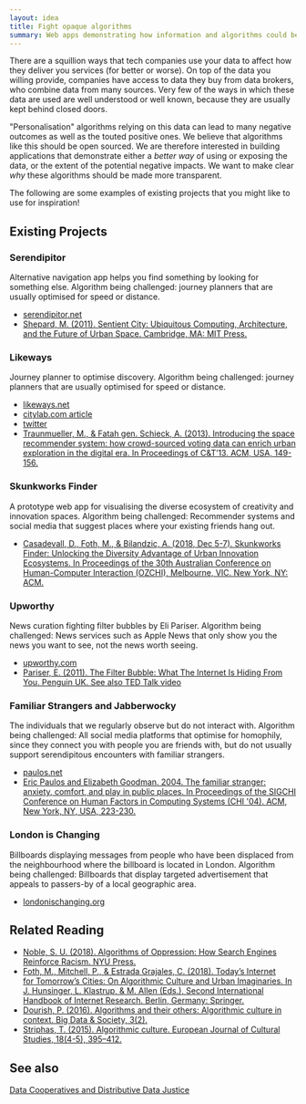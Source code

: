 ```yaml
---
layout: idea
title: Fight opaque algorithms
summary: Web apps demonstrating how information and algorithms could be more transparent.
---
```


There are a squillion ways that tech companies use your data to affect how they deliver you services (for better or worse). On top of the data you willing provide, companies have access to data they buy from data brokers, who combine data from many sources. Very few of the ways in which these data are used are well understood or well known, because they are usually kept behind closed doors.

"Personalisation" algorithms relying on this data can lead to many negative outcomes as well as the touted positive ones. We believe that algorithms like this should be open sourced. We are therefore interested in building applications that demonstrate either a _better way_ of using or exposing the data, or the extent of the potential negative impacts. We want to make clear _why_ these algorithms should be made more transparent.

The following are some examples of existing projects that you might like to use for inspiration!

## Existing Projects

### Serendipitor

Alternative navigation app helps you find something by looking for something else. Algorithm being challenged: journey planners that are usually optimised for speed or distance.

- [serendipitor.net](http://serendipitor.net/)
- [Shepard, M. (2011). Sentient City: Ubiquitous Computing, Architecture, and the Future of Urban Space. Cambridge, MA: MIT Press.](https://mitpress.mit.edu/books/sentient-city)

### Likeways

Journey planner to optimise discovery. Algorithm being challenged: journey planners that are usually optimised for speed or distance.

- [likeways.net](http://www.likeways.net)
- [citylab.com article](https://www.citylab.com/life/2016/02/this-app-will-turn-you-into-an-urban-wanderer/470577/)
- [twitter](https://twitter.com/likewaysapp)
- [Traunmueller, M., &amp; Fatah gen. Schieck, A. (2013). Introducing the space recommender system: how crowd-sourced voting data can enrich urban exploration in the digital era. In Proceedings of C&amp;T’13. ACM, USA, 149-156.](http://dx.doi.org/10.1145/2482991.2482995)

### Skunkworks Finder

A prototype web app for visualising the diverse ecosystem of creativity and innovation spaces. Algorithm being challenged: Recommender systems and social media that suggest places where your existing friends hang out.

- [Casadevall, D., Foth, M., &amp; Bilandzic, A. (2018, Dec 5-7). Skunkworks Finder: Unlocking the Diversity Advantage of Urban Innovation Ecosystems. In Proceedings of the 30th Australian Conference on Human-Computer Interaction (OZCHI), Melbourne, VIC. New York, NY: ACM.](http://eprints.qut.edu.au/122134/)

### Upworthy

News curation fighting filter bubbles by Eli Pariser. Algorithm being challenged: News services such as Apple News that only show you the news you want to see, not the news worth seeing.

- [upworthy.com](https://www.upworthy.com)
- [Pariser, E. (2011). The Filter Bubble: What The Internet Is Hiding From You. Penguin UK. See also TED Talk video](https://www.ted.com/talks/eli_pariser_beware_online_filter_bubbles)

### Familiar Strangers and Jabberwocky

The individuals that we regularly observe but do not interact with. Algorithm being challenged: All social media platforms that optimise for homophily, since they connect you with
people you are friends with, but do not usually support serendipitous encounters with familiar strangers.

- [paulos.net](http://www.paulos.net/research/intel/familiarstranger/)
- [Eric Paulos and Elizabeth Goodman. 2004. The familiar stranger: anxiety, comfort, and play in public places. In Proceedings of the SIGCHI Conference on Human Factors in Computing Systems (CHI &#39;04). ACM, New York, NY, USA, 223-230.](http://dx.doi.org/10.1145/985692.985721)

### London is Changing
Billboards displaying messages from people who have been displaced from the neighbourhood where the billboard is located in London. Algorithm being challenged: Billboards that display targeted advertisement that appeals to passers-by of a local geographic area.

- [londonischanging.org](http://www.londonischanging.org)

## Related Reading
- [Noble, S. U. (2018). Algorithms of Oppression: How Search Engines Reinforce Racism. NYU Press.](https://nyupress.org/books/9781479837243/])
- [Foth, M., Mitchell, P., &amp; Estrada Grajales, C. (2018). Today’s Internet for Tomorrow’s Cities: On Algorithmic Culture and Urban Imaginaries. In J. Hunsinger, L. Klastrup, &amp; M. Allen (Eds.), Second International Handbook of Internet Research. Berlin, Germany: Springer.](https://eprints.qut.edu.au/116416/)
- [Dourish, P. (2016). Algorithms and their others: Algorithmic culture in context. Big Data &amp; Society, 3(2).](https://doi.org/10.1177/2053951716665128)
- [Striphas, T. (2015). Algorithmic culture. European Journal of Cultural Studies, 18(4-5), 395–412.](https://doi.org/10.1177/1367549415577392)

## See also

[Data Cooperatives and Distributive Data Justice](/fighting-opaque-algorithms)
